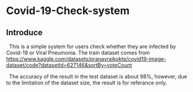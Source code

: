 # Covid-19-Check-system
## Introduce
&nbsp;&nbsp;This is a simple system for users check whether they are infected by Covid-19 or Viral Pneumonia. The train dataset comes from https://www.kaggle.com/datasets/pranavraikokte/covid19-image-dataset/code?datasetId=627146&sortBy=voteCount 

&nbsp;&nbsp;The accuracy of the result in the test dataset is about 98%, however, due to the limitation of the dataset size, the result is for referance only.
